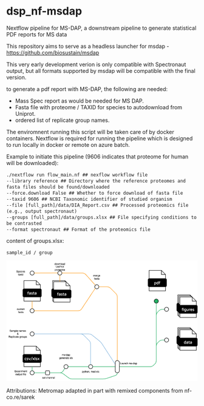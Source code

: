 # dsp_nf-msdap
Nextflow pipeline for MS-DAP, a downstream pipeline to generate statistical PDF reports for MS data

This repository aims to serve as a headless launcher for msdap - https://github.com/biosustain/msdap 

This very early development verion is only compatible with Spectronaut output, but all formats supported by msdap will be compatible with the final version.

to generate a pdf report with MS-DAP, the following are needed:

* Mass Spec report as would be needed for MS DAP.
* Fasta file with proteome / TAXID for species to autodownload from Uniprot.
* ordered list of replicate group names.

The enviromnent running this script will be taken care of by docker containers.
Nextflow is required for running the pipeline which is designed to run locally in docker or remote on azure batch.


Example to initiate this pipeline (9606 indicates that proteome for human will be downloaded):

```
./nextflow run flow_main.nf ## nexflow workflow file
--library reference ## Directory where the reference proteomes and fasta files should be found/downloaded
--force.download False ## Whether to force download of fasta file
--taxid 9606 ## NCBI Taxonomic identifier of studied organism
--file [full_path]/data/DIA_Report.csv ## Processed proteomics file (e.g., output spectronaut)
--groups [full_path]/data/groups.xlsx ## File specifying conditions to be contrasted
--format spectronaut ## Format of the proteomics file
```

content of groups.xlsx:
```
sample_id / group
```
![metromap](metromap.png)

Attributions: 
Metromap adapted in part with remixed components from nf-co.re/sarek 
